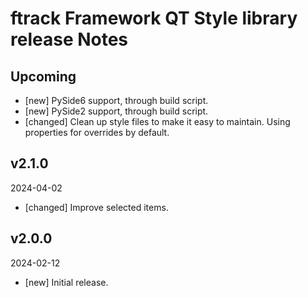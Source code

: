 # ftrack Framework QT Style library release Notes

## Upcoming

* [new] PySide6 support, through build script.
* [new] PySide2 support, through build script.
* [changed] Clean up style files to make it easy to maintain. Using properties for overrides by default.


## v2.1.0
2024-04-02

* [changed] Improve selected items.


## v2.0.0
2024-02-12

*  [new] Initial release.

